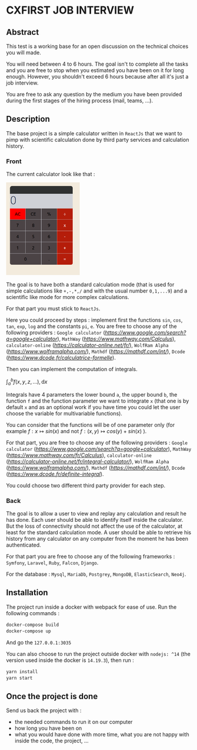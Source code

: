 # CXFIRST JOB INTERVIEW

## Abstract

This test is a working base for an open discussion on the technical choices you will made.

You will need between 4 to 6 hours. The goal isn't to complete all the tasks and you are free to stop when you estimated you have been on it for long enough. However, you shouldn't exceed 6 hours because after all it's just a job interview.

You are free to ask any question by the medium you have been provided during the first stages of the hiring process (mail, teams, ...).

## Description

The base project is a simple calculator written in `ReactJs` that we want to pimp with scientific calculation done by third party services and calculation history.

### Front

The current calculator look like that :

<img src="public/assests/standard_calculator.png" alt="drawing" width="200"/>

The goal is to have both a standard calculation mode (that is used for simple calculations like `+,-,*,/`  and with the usual number `0,1,...9`) and a scientific like mode for more complex calculations.

For that part you must stick to `ReactJs`.

Here you could proceed by steps : implement first the functions `sin`, `cos`, `tan`, `exp`, `log` and the constants `pi`, `e`. 
You are free to choose any of the following providers : `Google calculator` (*https://www.google.com/search?q=google+calculator*), `MathWay` (*https://www.mathway.com/Calculus*), `calculator-online` (*https://calculator-online.net/fr/*), `WolfRam Alpha` (*https://www.wolframalpha.com/*), `Mathdf` (*https://mathdf.com/int/*), `Dcode` (*https://www.dcode.fr/calculatrice-formelle*).

Then you can implement the computation of integrals. 

$\int_a^b f(x, y, z, ...),\mathrm{d}x$

Integrals have 4 parameters the lower bound `a`, the upper bound `b`, the function `f` and the function parameter we want to integrate `x` (that one is by default `x` and as an optional work if you have time you could let the user choose the variable for multivariable functions).

You can consider that the functions will be of one parameter only (for example $f: x ↦ sin(x)$ and not $f: (x,y) ↦ cos(y) + sin(x)$ ).

For that part, you are free to choose any of the following providers : `Google calculator` (*https://www.google.com/search?q=google+calculator*), `MathWay` (*https://www.mathway.com/fr/Calculus*), `calculator-online` (*https://calculator-online.net/fr/integral-calculator/*), `WolfRam Alpha` (*https://www.wolframalpha.com/*), `Mathdf` (*https://mathdf.com/int/*), `Dcode` (*https://www.dcode.fr/definite-integral*).

You could choose two different third party provider for each step.

### Back

The goal is to allow a user to view and replay any calculation and result he has done. Each user should be able to identify itself inside the calculator. But the loss of connectivity should not affect the use of the calculator, at least for the standard calculation mode.
A user should be able to retrieve his history from any calculator on any computer from the moment he has been authenticated.

For that part you are free to choose any of the following frameworks : `Symfony`, `Laravel`, `Ruby`, `Falcon`, `Django`.

For the database : `Mysql`, `MariaDb`, `Postgrey`, `MongoDB`, `ElasticSearch`, `Neo4j`.

## Installation

The project run inside a docker with webpack for ease of use. Run the following commands : 
```bash
docker-compose build
docker-compose up
```

And go the `127.0.0.1:3035`

You can also choose to run the project outside docker with `nodejs: ^14` (the version used inside the docker is `14.19.3`), then run :
```bash
yarn install
yarn start 
```

## Once the project is done

Send us back the project with :
- the needed commands to run it on our computer
- how long you have been on
- what you would have done with more time, what you are not happy with inside the code, the project, ...